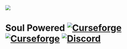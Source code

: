 <img src="https://raw.githubusercontent.com/CoffeeCatRailway/ham-n-cheese/main/src/main/resources/logo.png"/>

# Soul Powered [![Curseforge](http://cf.way2muchnoise.eu/full_ham-n-cheese_downloads.svg)](https://minecraft.curseforge.com/projects/ham-n-cheese) [![Curseforge](http://cf.way2muchnoise.eu/versions/For%20MC_ham-n-cheese_all.svg)](https://minecraft.curseforge.com/projects/ham-n-cheese) [![Discord](https://img.shields.io/discord/416514612977205248?label=discord&logo=discord&color=7289da)](https://discord.gg/JM4NjRzZPS)
